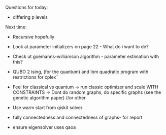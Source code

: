 Questions for today:


- differing p levels


Next time:
- Recursive hopefully
- Look at parameter initializers on page 22 - What do i want to do?
- Check ut goemanns-williamson algorithm  - parameter estimation with this?
- QUBO 2 ising, (for the quantum) and ibm quadratic program with restrictions for cplex¨
- Feel for classical vs quantum -> run classic optimizer and scale WITH CONSTRAINTS
-> Dont do random graphs, do specific graphs (see the genetic algorithm paper) //or other
- Use warm start from qiskit solver
- fully connectedness and connectedness of graphs- for report

- ensure eigensolver uses qaoa